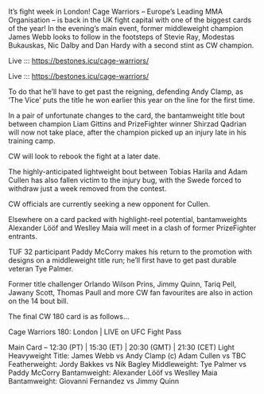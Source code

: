 It’s fight week in London! Cage Warriors – Europe’s Leading MMA Organisation – is back in the UK fight capital with one of the biggest cards of the year!  In the evening’s main event, former middleweight champion James Webb looks to follow in the footsteps of Stevie Ray, Modestas Bukauskas, Nic Dalby and Dan Hardy with a second stint as CW champion. 

Live ::: https://bestones.icu/cage-warriors/

Live ::: https://bestones.icu/cage-warriors/

To do that he’ll have to get past the reigning, defending Andy Clamp, as ‘The Vice’ puts the title he won earlier this year on the line for the first time.

In a pair of unfortunate changes to the card, the bantamweight title bout between champion Liam Gittins and PrizeFighter winner Shirzad Qadrian will now not take place, after the champion picked up an injury late in his training camp.

CW will look to rebook the fight at a later date.

The highly-anticipated lightweight bout between Tobias Harila and Adam Cullen has also fallen victim to the injury bug, with the Swede forced to withdraw just a week removed from the contest.

CW officials are currently seeking a new opponent for Cullen.

Elsewhere on a card packed with highlight-reel potential, bantamweights Alexander Lööf and Weslley Maia will meet in a clash of former PrizeFighter entrants.

TUF 32 participant Paddy McCorry makes his return to the promotion with designs on a middleweight title run; he’ll first have to get past durable veteran Tye Palmer.

Former title challenger Orlando Wilson Prins, Jimmy Quinn, Tariq Pell, Jawany Scott, Thomas Paull and more CW fan favourites are also in action on the 14 bout bill.

The final CW 180 card is as follows…

Cage Warriors 180: London | LIVE on UFC Fight Pass

Main Card – 12:30 (PT) | 15:30 (ET) | 20:30 (GMT) | 21:30 (CET)
Light Heavyweight Title: James Webb vs Andy Clamp (c)
Adam Cullen vs TBC
Featherweight: Jordy Bakkes vs Nik Bagley
Middleweight: Tye Palmer vs Paddy McCorry
Bantamweight: Alexander Lööf vs Weslley Maia
Bantamweight: Giovanni Fernandez vs Jimmy Quinn
